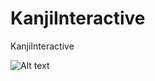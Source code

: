 KanjiInteractive
========================
KanjiInteractive


![Alt text](https://github.com/alexchonglian/kanji_interactive/blob/masterKanjiInteractiveV1animate.gif?raw=true "Screenshot")
